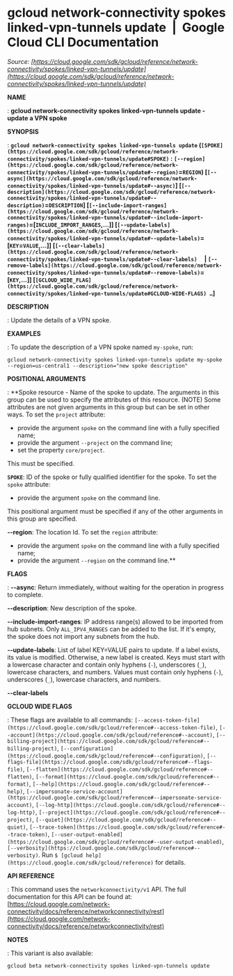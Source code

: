 # gcloud network-connectivity spokes linked-vpn-tunnels update  |  Google Cloud CLI Documentation

*Source: [https://cloud.google.com/sdk/gcloud/reference/network-connectivity/spokes/linked-vpn-tunnels/update](https://cloud.google.com/sdk/gcloud/reference/network-connectivity/spokes/linked-vpn-tunnels/update)*

**NAME**

: **gcloud network-connectivity spokes linked-vpn-tunnels update - update a VPN spoke**

**SYNOPSIS**

: **`gcloud network-connectivity spokes linked-vpn-tunnels update` (`[SPOKE](https://cloud.google.com/sdk/gcloud/reference/network-connectivity/spokes/linked-vpn-tunnels/update#SPOKE)` : `[--region](https://cloud.google.com/sdk/gcloud/reference/network-connectivity/spokes/linked-vpn-tunnels/update#--region)`=`REGION`) [`[--async](https://cloud.google.com/sdk/gcloud/reference/network-connectivity/spokes/linked-vpn-tunnels/update#--async)`] [`[--description](https://cloud.google.com/sdk/gcloud/reference/network-connectivity/spokes/linked-vpn-tunnels/update#--description)`=`DESCRIPTION`] [`[--include-import-ranges](https://cloud.google.com/sdk/gcloud/reference/network-connectivity/spokes/linked-vpn-tunnels/update#--include-import-ranges)`=[`INCLUDE_IMPORT_RANGES`,…]] [`[--update-labels](https://cloud.google.com/sdk/gcloud/reference/network-connectivity/spokes/linked-vpn-tunnels/update#--update-labels)`=[`KEY`=`VALUE`,…]] [`[--clear-labels](https://cloud.google.com/sdk/gcloud/reference/network-connectivity/spokes/linked-vpn-tunnels/update#--clear-labels)`     | `[--remove-labels](https://cloud.google.com/sdk/gcloud/reference/network-connectivity/spokes/linked-vpn-tunnels/update#--remove-labels)`=[`KEY`,…]] [`[GCLOUD_WIDE_FLAG](https://cloud.google.com/sdk/gcloud/reference/network-connectivity/spokes/linked-vpn-tunnels/update#GCLOUD-WIDE-FLAGS) …`]**

**DESCRIPTION**

: Update the details of a VPN spoke.

**EXAMPLES**

: To update the description of a VPN spoke named
``my-spoke``, run:

```
gcloud network-connectivity spokes linked-vpn-tunnels update my-spoke --region=us-central1 --description="new spoke description"
```

**POSITIONAL ARGUMENTS**

: **Spoke resource - Name of the spoke to update. The arguments in this group can be
used to specify the attributes of this resource. (NOTE) Some attributes are not
given arguments in this group but can be set in other ways.
To set the `project` attribute:

- provide the argument `spoke` on the command line with a fully
specified name;
- provide the argument `--project` on the command line;
- set the property `core/project`.

This must be specified.

**`SPOKE`**:
ID of the spoke or fully qualified identifier for the spoke.
To set the `spoke` attribute:

- provide the argument `spoke` on the command line.

This positional argument must be specified if any of the other arguments in this
group are specified.

**--region**:
The location Id.
To set the `region` attribute:

- provide the argument `spoke` on the command line with a fully
specified name;
- provide the argument `--region` on the command line.**

**FLAGS**

: **--async**:
Return immediately, without waiting for the operation in progress to complete.

**--description**:
New description of the spoke.

**--include-import-ranges**:
IP address range(s) allowed to be imported from hub subnets. Only
``ALL_IPV4_RANGES`` can be added to the list. If it's empty, the spoke does not
import any subnets from the hub.

**--update-labels**:
List of label KEY=VALUE pairs to update. If a label exists, its value is
modified. Otherwise, a new label is created.
Keys must start with a lowercase character and contain only hyphens
(`-`), underscores (`_`), lowercase characters, and
numbers. Values must contain only hyphens (`-`), underscores
(`_`), lowercase characters, and numbers.

**--clear-labels**

**GCLOUD WIDE FLAGS**

: These flags are available to all commands: `[--access-token-file](https://cloud.google.com/sdk/gcloud/reference#--access-token-file)`,
`[--account](https://cloud.google.com/sdk/gcloud/reference#--account)`, `[--billing-project](https://cloud.google.com/sdk/gcloud/reference#--billing-project)`,
`[--configuration](https://cloud.google.com/sdk/gcloud/reference#--configuration)`,
`[--flags-file](https://cloud.google.com/sdk/gcloud/reference#--flags-file)`,
`[--flatten](https://cloud.google.com/sdk/gcloud/reference#--flatten)`, `[--format](https://cloud.google.com/sdk/gcloud/reference#--format)`, `[--help](https://cloud.google.com/sdk/gcloud/reference#--help)`, `[--impersonate-service-account](https://cloud.google.com/sdk/gcloud/reference#--impersonate-service-account)`,
`[--log-http](https://cloud.google.com/sdk/gcloud/reference#--log-http)`,
`[--project](https://cloud.google.com/sdk/gcloud/reference#--project)`, `[--quiet](https://cloud.google.com/sdk/gcloud/reference#--quiet)`, `[--trace-token](https://cloud.google.com/sdk/gcloud/reference#--trace-token)`, `[--user-output-enabled](https://cloud.google.com/sdk/gcloud/reference#--user-output-enabled)`,
`[--verbosity](https://cloud.google.com/sdk/gcloud/reference#--verbosity)`.
Run `$ [gcloud help](https://cloud.google.com/sdk/gcloud/reference)` for details.

**API REFERENCE**

: This command uses the `networkconnectivity/v1` API. The full
documentation for this API can be found at: [https://cloud.google.com/network-connectivity/docs/reference/networkconnectivity/rest](https://cloud.google.com/network-connectivity/docs/reference/networkconnectivity/rest)

**NOTES**

: This variant is also available:

```
gcloud beta network-connectivity spokes linked-vpn-tunnels update
```